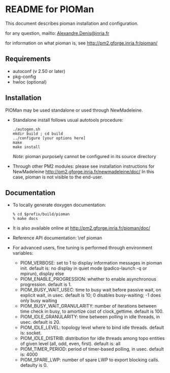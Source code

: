 # 
README for PIOMan
=================

This document describes pioman installation and configuration.

for any question, mailto: Alexandre.Denis@inria.fr

for information on what pioman is, see http://pm2.gforge.inria.fr/pioman/

Requirements
------------
  - autoconf (v 2.50 or later)
  - pkg-config
  - hwloc (optional)

Installation
------------

PIOMan may be used standalone or used through NewMadeleine.

- Standalone install follows usual autotools procedure:

      ./autogen.sh
      mkdir build ; cd build
      ../configure [your options here]
      make
      make install

  *Note*: pioman purposely cannot be configured in its source directory

- Through other PM2 modules: please see installation instructions for NewMadeleine
  http://pm2.gforge.inria.fr/newmadeleine/doc/
  In this case, pioman is not visible to the end-user.


Documentation
-------------

- To locally generate doxygen documentation:

      % cd $prefix/build/pioman
      % make docs

- It is also available online at http://pm2.gforge.inria.fr/pioman/doc/

- Reference API documentation: \ref pioman

- For advanced users, fine tuning is performed through environment variables:

  + PIOM_VERBOSE: set to 1 to display information messages in pioman init.
    default is: no display in quiet mode (padico-launch -q or mpirun), display else
  + PIOM_ENABLE_PROGRESSION: whether to enable asynchronous progression.
    default is 1.
  + PIOM_BUSY_WAIT_USEC: time to busy wait before passive wait, on explicit wait, in usec.
    default is 10; 0 disables busy-waiting; -1 does only busy waiting
  + PIOM_BUSY_WAIT_GRANULARITY: number of iterations between time check in busy, to amortize
    cost of clock_gettime. default is 100.
  + PIOM_IDLE_GRANULARITY: time between polling in idle threads, in usec.
    default is 20.
  + PIOM_IDLE_LEVEL: topology level where to bind idle threads.
    default is: socket.
  + PIOM_IDLE_DISTRIB: distribution for idle threads among topo entities of
    given level (all, odd, even, first). default is: all
  + PIOM_TIMER_PERIOD: period of timer-based polling, in usec.
    default is: 4000
  + PIOM_SPARE_LWP: number of spare LWP to export blocking calls.
    defaulty is 0.
  
    